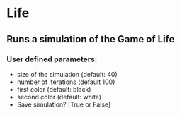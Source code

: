 # Life

## Runs a simulation of the Game of Life
### User defined parameters:
- size of the simulation (default: 40) 
- number of iterations (default 100)
- first color (default: black)
- second color (default: white)
- Save simulation? [True or False]
